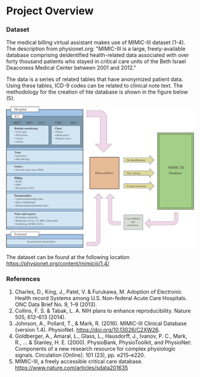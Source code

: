 # Project Overview

### Dataset

The medical billing virtual assistant makes use of MIMIC-III dataset (1-4).  The description from physionet.org: "MIMIC-III is a large, freely-available database comprising deidentified health-related data associated with over forty thousand patients who stayed in critical care units of the Beth Israel Deaconess Medical Center between 2001 and 2012."

The data is a series of related tables that have anonymized patient data.  Using these tables, ICD-9 codes can be related to clinical note text.  The methodology for the creation of hte database is shown in the figure below (5).

![Image of MIMIC-III dataset](../assets/MIMIC-III.png)

The dataset can be found at the following location
https://physionet.org/content/mimiciii/1.4/



### References

1. Charles, D., King, J., Patel, V. & Furukawa, M. Adoption of Electronic Health record Systems among U.S. Non-federal Acute Care Hospitals. ONC Data Brief No. 9, 1–9 (2013).
2. Collins, F. S. & Tabak, L. A. NIH plans to enhance reproducibility. Nature 505, 612–613 (2014).
3. Johnson, A., Pollard, T., & Mark, R. (2016). MIMIC-III Clinical Database (version 1.4). PhysioNet. https://doi.org/10.13026/C2XW26.
4. Goldberger, A., Amaral, L., Glass, L., Hausdorff, J., Ivanov, P. C., Mark, R., ... & Stanley, H. E. (2000). PhysioBank, PhysioToolkit, and PhysioNet: Components of a new research resource for complex physiologic signals. Circulation [Online]. 101 (23), pp. e215–e220.
5. MIMIC-III, a freely accessible critical care database. https://www.nature.com/articles/sdata201635
